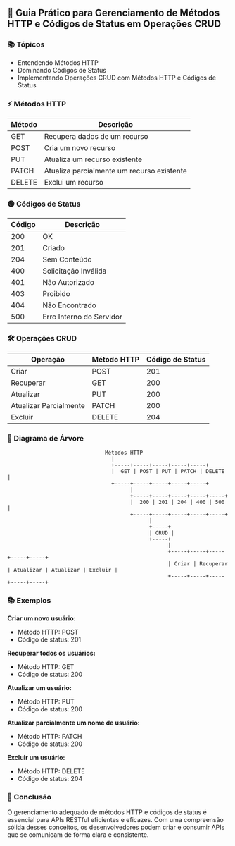 ## 📘 Guia Prático para Gerenciamento de Métodos HTTP e Códigos de Status em Operações CRUD

### 📚 Tópicos

- Entendendo Métodos HTTP
- Dominando Códigos de Status
- Implementando Operações CRUD com Métodos HTTP e Códigos de Status

### ⚡ Métodos HTTP

| Método | Descrição |
|---|---|
| GET | Recupera dados de um recurso |
| POST | Cria um novo recurso |
| PUT | Atualiza um recurso existente |
| PATCH | Atualiza parcialmente um recurso existente |
| DELETE | Exclui um recurso |

### 🟢 Códigos de Status

| Código | Descrição |
|---|---|
| 200 | OK |
| 201 | Criado |
| 204 | Sem Conteúdo |
| 400 | Solicitação Inválida |
| 401 | Não Autorizado |
| 403 | Proibido |
| 404 | Não Encontrado |
| 500 | Erro Interno do Servidor |

### 🛠️ Operações CRUD

| Operação | Método HTTP | Código de Status |
|---|---|---|
| Criar | POST | 201 |
| Recuperar | GET | 200 |
| Atualizar | PUT | 200 |
| Atualizar Parcialmente | PATCH | 200 |
| Excluir | DELETE | 204 |

### 🔗 Diagrama de Árvore

```
                               Métodos HTTP
                                 |
                                 +-----+-----+-----+-----+-----+
                                 |  GET | POST | PUT | PATCH | DELETE |
                                 +-----+-----+-----+-----+-----+
                                       |
                                       +-----+-----+-----+-----+-----+
                                       |  200 | 201 | 204 | 400 | 500 |
                                       +-----+-----+-----+-----+-----+
                                             |
                                             +-----+
                                             | CRUD |
                                             +-----+
                                                   |
                                                   +-----+-----+-----+-----+-----+
                                                   | Criar | Recuperar | Atualizar | Atualizar | Excluir |
                                                   +-----+-----+-----+-----+-----+
```

### 📚 Exemplos

**Criar um novo usuário:**

- Método HTTP: POST
- Código de status: 201

**Recuperar todos os usuários:**

- Método HTTP: GET
- Código de status: 200

**Atualizar um usuário:**

- Método HTTP: PUT
- Código de status: 200

**Atualizar parcialmente um nome de usuário:**

- Método HTTP: PATCH
- Código de status: 200

**Excluir um usuário:**

- Método HTTP: DELETE
- Código de status: 204

### 📝 Conclusão

O gerenciamento adequado de métodos HTTP e códigos de status é essencial para APIs RESTful eficientes e eficazes. Com uma compreensão sólida desses conceitos, os desenvolvedores podem criar e consumir APIs que se comunicam de forma clara e consistente.